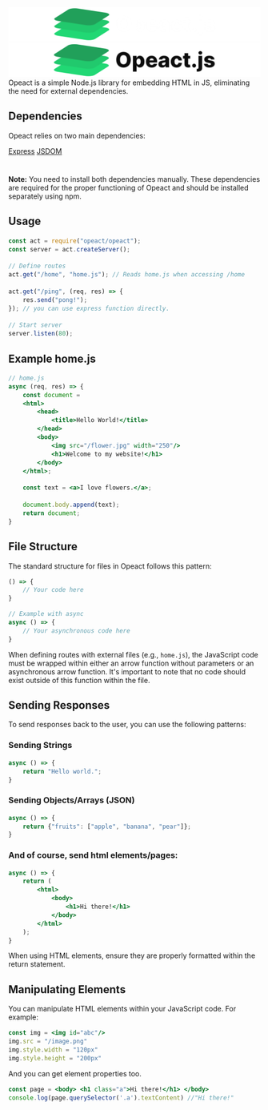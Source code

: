 

![Opeact](https://raw.githubusercontent.com/gabbdev/opeact/main/logoc.png#gh-dark-mode-only)
![Opeact](https://raw.githubusercontent.com/gabbdev/opeact/main/logob.png#gh-light-mode-only)
Opeact is a simple Node.js library for embedding HTML in JS, eliminating the need for external dependencies.

## Dependencies

Opeact relies on two main dependencies:

[Express](https://www.npmjs.com/package/express)
[JSDOM](https://www.npmjs.com/package/jsdom)
#
**Note:** You need to install both dependencies manually.
These dependencies are required for the proper functioning of Opeact and should be installed separately using npm.

## Usage
```jsx
const act = require("opeact/opeact");
const server = act.createServer();

// Define routes
act.get("/home", "home.js"); // Reads home.js when accessing /home

act.get("/ping", (req, res) => {
    res.send("pong!");
}); // you can use express function directly.

// Start server
server.listen(80);
```

## Example home.js
```jsx
// home.js
async (req, res) => {
    const document = 
    <html>
        <head>
            <title>Hello World!</title>
        </head>
        <body>
            <img src="/flower.jpg" width="250"/>
            <h1>Welcome to my website!</h1>
        </body>
    </html>;
    
    const text = <a>I love flowers.</a>;
    
    document.body.append(text);
    return document;
}
```


## File Structure

The standard structure for files in Opeact follows this pattern:

```js
() => {
    // Your code here
}
```

```js
// Example with async
async () => {
    // Your asynchronous code here
}
```

When defining routes with external files (e.g., `home.js`), the JavaScript code must be wrapped within either an arrow function without parameters or an asynchronous arrow function. It's important to note that no code should exist outside of this function within the file.


## Sending Responses
To send responses back to the user, you can use the following patterns:

### Sending Strings
```javascript
async () => {
    return "Hello world.";
}
```
### Sending Objects/Arrays (JSON)
```javascript
async () => {
    return {"fruits": ["apple", "banana", "pear"]};
}
```

### And of course, send html elements/pages:
```jsx
async () => {
    return (
        <html>
            <body>
                <h1>Hi there!</h1>
            </body>
        </html>
    );
}
```
When using HTML elements, ensure they are properly formatted within the return statement.

## Manipulating Elements

You can manipulate HTML elements within your JavaScript code. For example:

```jsx
const img = <img id="abc"/>
img.src = "/image.png"
img.style.width = "120px"
img.style.height = "200px"
```

And you can get element properties too.
```jsx
const page = <body> <h1 class="a">Hi there!</h1> </body>
console.log(page.querySelector('.a').textContent) //"Hi there!"
```
